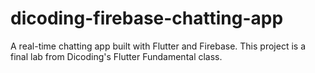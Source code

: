 # dicoding-firebase-chatting-app
A real-time chatting app built with Flutter and Firebase. This project is a final lab from Dicoding's Flutter Fundamental class.
